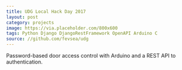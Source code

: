 ```yaml
---
title: UDG Local Hack Day 2017
layout: post
category: projects
image: https://via.placeholder.com/800x600
tags: Python Django DjangoRestFramework OpenAPI Arduino C
source: //github.com/fevsea/udg
---
```

Password-based door access control with Arduino and a REST API to authentication.
